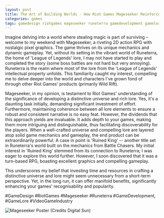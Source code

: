 ```yaml
---
layout: post
title: The Art of Building Worlds - How Riot Games Mageseeker Reinforces the Importance of Lore
categories: games
tags: gamedesign riotgames mageseeker runeterra gamedevelopment gamelore videogameindustry
---
```


Imagine delving into a world where stealing magic is part of surviving – welcome to my weekend with Mageseeker, a riveting 2D action RPG with nostalgic pixel graphics. The game thrives on its unique mechanics and dynamic gameplay. Yet, without its setting in the vibrant world of Runeterra, the home of 'League of Legends' lore, I may not have started to play and completed the story (some boss battles are not hard but very annoying). Runeterra is the realm where most of the lore from the 'League of Legends' intellectual property unfolds. This familiarity caught my interest, compelling me to delve deeper into the world and characters I've grown fond of through other Riot Games' products (primarily Wild Rift).

Mageseeker, in my opinion, is testament to Riot Games' understanding of the significance of developing a distinctive universe and rich lore. Yes, it's a daunting task initially, demanding significant investment of effort. Furthermore, maintaining coherence between all lore elements to ensure a robust and consistent narrative is no easy feat. However, the dividends that this approach yields are invaluable. It adds depth to your games, making them more intriguing and distinguishable, thus facilitating discoverability for the players. When a well-crafted universe and compelling lore are layered atop solid game mechanics and gameplay, the end product can be extraordinarily powerful.
A case in point is 'Ruined King' -- another title set in Runeterra's world built on the mechanics from Battle Chasers. My initial interest in 'Ruined King' stemmed from its connection to Runeterra; I was eager to explore this world further. However, I soon discovered that it was a turn-based RPG, boasting excellent graphics and compelling gameplay.

This underscores my belief that investing time and resources in crafting a distinctive universe and lore might seem unnecessary from a short-term perspective. Yet, in the long run, it can offer manifold benefits, significantly enhancing your games' recognisability and popularity.

#GameDesign #RiotGames #Mageseeker #Runeterra #GameDevelopment, #GameLore #VideoGameIndustry

![Mageseeker Poster (Credits Digital Sun)](/assets/images/mageseeker-poster-digital-sun-credits.jpg)